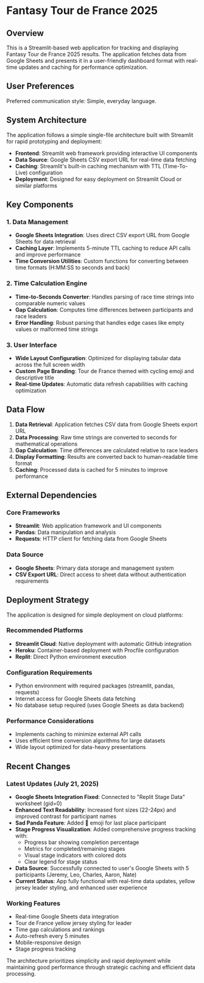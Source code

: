 # Fantasy Tour de France 2025

## Overview

This is a Streamlit-based web application for tracking and displaying Fantasy Tour de France 2025 results. The application fetches data from Google Sheets and presents it in a user-friendly dashboard format with real-time updates and caching for performance optimization.

## User Preferences

Preferred communication style: Simple, everyday language.

## System Architecture

The application follows a simple single-file architecture built with Streamlit for rapid prototyping and deployment:

- **Frontend**: Streamlit web framework providing interactive UI components
- **Data Source**: Google Sheets CSV export URL for real-time data fetching
- **Caching**: Streamlit's built-in caching mechanism with TTL (Time-To-Live) configuration
- **Deployment**: Designed for easy deployment on Streamlit Cloud or similar platforms

## Key Components

### 1. Data Management
- **Google Sheets Integration**: Uses direct CSV export URL from Google Sheets for data retrieval
- **Caching Layer**: Implements 5-minute TTL caching to reduce API calls and improve performance
- **Time Conversion Utilities**: Custom functions for converting between time formats (H:MM:SS to seconds and back)

### 2. Time Calculation Engine
- **Time-to-Seconds Converter**: Handles parsing of race time strings into comparable numeric values
- **Gap Calculation**: Computes time differences between participants and race leaders
- **Error Handling**: Robust parsing that handles edge cases like empty values or malformed time strings

### 3. User Interface
- **Wide Layout Configuration**: Optimized for displaying tabular data across the full screen width
- **Custom Page Branding**: Tour de France themed with cycling emoji and descriptive title
- **Real-time Updates**: Automatic data refresh capabilities with caching optimization

## Data Flow

1. **Data Retrieval**: Application fetches CSV data from Google Sheets export URL
2. **Data Processing**: Raw time strings are converted to seconds for mathematical operations
3. **Gap Calculation**: Time differences are calculated relative to race leaders
4. **Display Formatting**: Results are converted back to human-readable time format
5. **Caching**: Processed data is cached for 5 minutes to improve performance

## External Dependencies

### Core Frameworks
- **Streamlit**: Web application framework and UI components
- **Pandas**: Data manipulation and analysis
- **Requests**: HTTP client for fetching data from Google Sheets

### Data Source
- **Google Sheets**: Primary data storage and management system
- **CSV Export URL**: Direct access to sheet data without authentication requirements

## Deployment Strategy

The application is designed for simple deployment on cloud platforms:

### Recommended Platforms
- **Streamlit Cloud**: Native deployment with automatic GitHub integration
- **Heroku**: Container-based deployment with Procfile configuration
- **Replit**: Direct Python environment execution

### Configuration Requirements
- Python environment with required packages (streamlit, pandas, requests)
- Internet access for Google Sheets data fetching
- No database setup required (uses Google Sheets as data backend)

### Performance Considerations
- Implements caching to minimize external API calls
- Uses efficient time conversion algorithms for large datasets
- Wide layout optimized for data-heavy presentations

## Recent Changes

### Latest Updates (July 21, 2025)
- **Google Sheets Integration Fixed**: Connected to "Replit Stage Data" worksheet (gid=0)
- **Enhanced Text Readability**: Increased font sizes (22-24px) and improved contrast for participant names
- **Sad Panda Feature**: Added 🐼 emoji for last place participant
- **Stage Progress Visualization**: Added comprehensive progress tracking with:
  - Progress bar showing completion percentage
  - Metrics for completed/remaining stages
  - Visual stage indicators with colored dots
  - Clear legend for stage status
- **Data Source**: Successfully connected to user's Google Sheets with 5 participants (Jeremy, Leo, Charles, Aaron, Nate)
- **Current Status**: App fully functional with real-time data updates, yellow jersey leader styling, and enhanced user experience

### Working Features
- Real-time Google Sheets data integration
- Tour de France yellow jersey styling for leader
- Time gap calculations and rankings
- Auto-refresh every 5 minutes
- Mobile-responsive design
- Stage progress tracking

The architecture prioritizes simplicity and rapid deployment while maintaining good performance through strategic caching and efficient data processing.